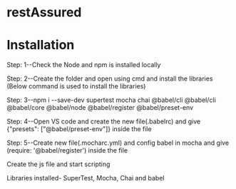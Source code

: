 # restAssured
# Installation


Step: 1--Check the Node and npm is installed locally

Step: 2--Create the folder and open using cmd and install the libraries (Below command is used to install the libraries)

Step: 3--npm i --save-dev supertest mocha chai @babel/cli @babel/cli @babel/core @babel/node @babel/register @babel/preset-env

Step: 4--Open VS code and create the new file(.babelrc) and give {"presets": ["@babel/preset-env"]} inside the file

Step: 5--Create new file(.mocharc.yml) and config babel in mocha and give (require: '@babel/register') inside the file



Create the js file and start scripting

Libraries installed- SuperTest, Mocha, Chai and babel
